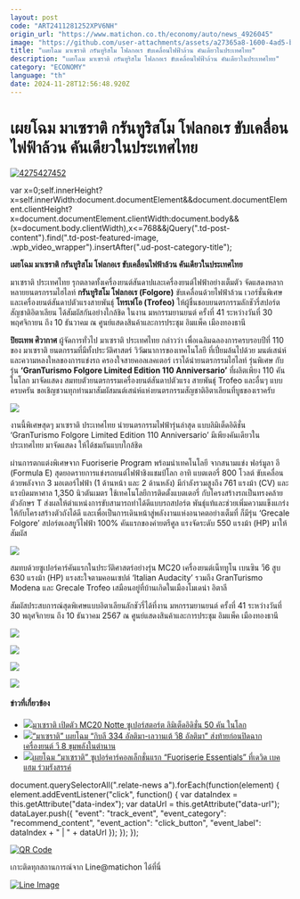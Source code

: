 ```yaml
---
layout: post
code: "ART2411281252XPV6NH"
origin_url: "https://www.matichon.co.th/economy/auto/news_4926045"
image: "https://github.com/user-attachments/assets/a27365a8-1600-4ad5-b4a1-5ce467ba700a"
title: "เผยโฉม มาเซราติ กรันทูริสโม โฟลกอเร ขับเคลื่อนไฟฟ้าล้วน คันเดียวในประเทศไทย"
description: "เผยโฉม มาเซราติ กรันทูริสโม โฟลกอเร ขับเคลื่อนไฟฟ้าล้วน คันเดียวในประเทศไทย"
category: "ECONOMY"
language: "th"
date: 2024-11-28T12:56:48.920Z
---
```


# เผยโฉม มาเซราติ กรันทูริสโม โฟลกอเร ขับเคลื่อนไฟฟ้าล้วน คันเดียวในประเทศไทย

[![](https://www.matichon.co.th/wp-content/uploads/2024/11/4275427452.jpg "4275427452")](https://www.matichon.co.th/wp-content/uploads/2024/11/4275427452.jpg)

var x=0;self.innerHeight?x=self.innerWidth:document.documentElement&&document.documentElement.clientHeight?x=document.documentElement.clientWidth:document.body&&(x=document.body.clientWidth),x<=768&&jQuery(".td-post-content").find(".td-post-featured-image, .wpb\_video\_wrapper").insertAfter(".ud-post-category-title");

**เผยโฉม มาเซราติ กรันทูริสโม โฟลกอเร ขับเคลื่อนไฟฟ้าล้วน คันเดียวในประเทศไทย**

มาเซราติ ประเทศไทย รุกตลาดทั้งเครื่องยนต์สันดาปและเครื่องยนต์ไฟฟ้าอย่างเต็มตัว จัดแสดงหลากหลายยนตรกรรมไฮไลท์ **กรันทูริสโม โฟลกอเร (Folgore)** ขับเคลื่อนด้วยไฟฟ้าล้วน เวอร์ชั่นพิเศษ และเครื่องยนต์สันดาปตัวแรงสายพันธุ์ **โทรเฟโอ (Trofeo)** ให้ผู้ชื่นชอบยนตรกรรมลักชัวรี่สปอร์ต สัญชาติอิตาเลียน ได้สัมผัสกันอย่างใกล้ชิด ในงาน มหกรรมยานยนต์ ครั้งที่ 41 ระหว่างวันที่ 30 พฤศจิกายน ถึง 10 ธันวาคม ณ ศูนย์แสดงสินค้าและการประชุม อิมแพ็ค เมืองทองธานี

**ปิยะเทพ ศิวากาศ** ผู้จัดการทั่วไป มาเซราติ ประเทศไทย กล่าวว่า เพื่อเฉลิมฉลองการครบรอบปีที่ 110 ของ มาเซราติ ยนตกรรมที่มีทั้งประวัติศาสตร์ วิวัฒนาการของเทคโนโลยี ที่เปี่ยมล้นไปด้วย มนต์เสน่ห์และความหลงใหลของการแข่งรถ ครองใจสายคอลเลคเตอร์ เราได้นำยนตรกรรมไฮไลท์ รุ่นพิเศษ กับรุ่น **‘GranTurismo Folgore Limited Edition 110 Anniversario’** ที่ผลิตเพียง 110 คันในโลก มาจัดแสดง สมทบตัวยนตรกรรมเครื่องยนต์สันดาปตัวแรง สายพันธุ์ Trofeo และอื่นๆ แบบครบครัน ขอเชิญชวนทุกท่านมาสัมผัสมนต์เสน่ห์แห่งยนตรกรรมสัญชาติอิตาเลียนที่บูธของเราครับ

![](https://www.matichon.co.th/wp-content/uploads/2024/11/S__132415494_0.jpg)

งานนี้พิเศษสุดๆ มาเซราติ ประเทศไทย นำยนตรกรรมไฟฟ้ารุ่นล่าสุด แบบลิมิเต็ดอิดิชั่น ‘GranTurismo Folgore Limited Edition 110 Anniversario’ มีเพียงคันเดียวในประเทศไทย มาจัดแสดง ให้ได้ชมกันแบบใกล้ชิด

ผ่านการตกแต่งพิเศษจาก Fuoriserie Program พร้อมนำเทคโนโลยี จากสนามแข่ง ฟอร์มูลา อี (Formula E) สุดยอดรายการแข่งรถยนต์ไฟฟ้าชิงแชมป์โลก อาทิ แบตเตอรี่ 800 โวลต์ ขับเคลื่อนด้วยพลังจาก 3 มอเตอร์ไฟฟ้า (1 ด้านหน้า และ 2 ด้านหลัง) มีกำลังรวมสูงถึง 761 แรงม้า (CV) และแรงบิดมหาศาล 1,350 นิวตันเมตร ใช้เทคโนโลยีการติดตั้งแบตเตอรี่ กับโครงสร้างรถเป็นทรงคล้ายตัวอักษร T ส่งผลให้ตำแหน่งการขับสามารถทำได้ดีแบบรถสปอร์ต พันธุ์แท้และช่วยเพิ่มความแข็งแกร่งให้กับโครงสร้างตัวถังได้ดี และเพื่อเป็นการเดินหน้าสู่พลังงานแห่งอนาคตอย่างเต็มที่ ก็มีรุ่น ‘Grecale Folgore’ สปอร์ตเอสยูวีไฟฟ้า 100% คันแรกของค่ายตรีศูล แรงจัดระดับ 550 แรงม้า (HP) มาให้สัมผัส

![](https://www.matichon.co.th/wp-content/uploads/2024/11/S__132415498_0-1.jpg)

สมทบด้วยซูเปอร์คาร์คันแรกในประวัติศาสตร์อย่างรุ่น MC20 เครื่องยนต์เน็ททูโน เบนซิน วี6 สูบ 630 แรงม้า (HP) แรงสะใจตามคอนเซปต์ ‘Italian Audacity’ รวมถึง GranTurismo Modena และ Grecale Trofeo เสมือนอยู่ที่บ้านเกิดในเมืองโมเดน่า อิตาลี

สัมผัสประสบการณ์สุดพิเศษแบบอิตาเลียนลักชัวรี่ได้ที่งาน มหกรรมยานยนต์ ครั้งที่ 41 ระหว่างวันที่ 30 พฤศจิกายน ถึง 10 ธันวาคม 2567 ณ ศูนย์แสดงสินค้าและการประชุม อิมแพ็ค เมืองทองธานี

![](https://www.matichon.co.th/wp-content/uploads/2024/11/ปิยะเทพ-ศิวากาศ-ผู้จัดการทั่วไป-มาเซราติ-ประเทศไทย.jpg)

![](https://www.matichon.co.th/wp-content/uploads/2024/11/S__132415501_0.jpg)

![](https://www.matichon.co.th/wp-content/uploads/2024/11/S__132415503_0.jpg)

![](https://www.matichon.co.th/wp-content/uploads/2024/11/Folgore-4.jpg)

#### ข่าวที่เกี่ยวข้อง

*   [![](https://www.matichon.co.th/wp-content/uploads/2023/11/มาเซราติ-1.jpg)มาเซราติ เปิดตัว MC20 Notte ซูเปอร์สตอร์ต ลิมิเต็ดอิดิชั่น 50 คัน ในโลก](https://www.matichon.co.th/economy/news_4305793)
*   [![](https://www.matichon.co.th/wp-content/uploads/2023/08/ปก-มาเซราติ4-1.jpg)“มาเซราติ” เผยโฉม “กิบลี 334 อัลติมา-เลวานเต้ วี8 อัลติมา” ส่งท้ายก่อนปิดฉาก เครื่องยนต์ วี 8 ขุมพลังในตำนาน](https://www.matichon.co.th/economy/news_4117202) 
*   [![](https://www.matichon.co.th/wp-content/uploads/2023/06/ปก-มาเซราติ.jpg)เผยโฉม “มาเซราติ” ซูเปอร์คาร์คอลเล็กชั่นแรก “Fuoriserie Essentials” ที่เดวิด เบคแฮม ร่วมรังสรรค์](https://www.matichon.co.th/economy/news_4032691)

document.querySelectorAll(".relate-news a").forEach(function(element) { element.addEventListener("click", function() { var dataIndex = this.getAttribute("data-index"); var dataUrl = this.getAttribute("data-url"); dataLayer.push({ "event": "track\_event", "event\_category": "recommend\_content", "event\_action": "click\_button", "event\_label": dataIndex + " | " + dataUrl }); }); });

[![QR Code](https://www.matichon.co.th/wp-content/uploads/2023/07/wob1371z.jpg)](https://lin.ee/ht0nDxX)

เกาะติดทุกสถานการณ์จาก Line@matichon ได้ที่นี่

[![Line Image](https://www.matichon.co.th/wp-content/uploads/2023/07/th.png)](https://lin.ee/ht0nDxX)